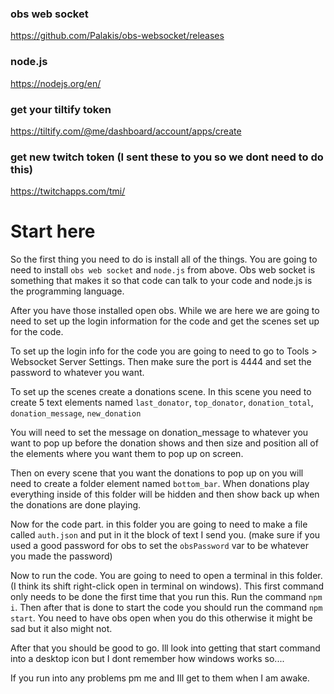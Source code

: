 
### obs web socket
https://github.com/Palakis/obs-websocket/releases

### node.js
https://nodejs.org/en/

### get your tiltify token
https://tiltify.com/@me/dashboard/account/apps/create

### get new twitch token (I sent these to you so we dont need to do this)
https://twitchapps.com/tmi/


# Start here

So the first thing you need to do is install all of the things. You are going to need to install `obs web socket` and `node.js` from above. Obs web socket is something that makes it so that code can talk to your code and node.js is the programming language.

After you have those installed open obs. While we are here we are going to need to set up the login information for the code and get the scenes set up for the code.

To set up the login info for the code you are going to need to go to Tools > Websocket Server Settings. Then make sure the port is 4444 and set the password to whatever you want.

To set up the scenes create a donations scene. In this scene you need to create 5 text elements named `last_donator`, `top_donator`, `donation_total`, `donation_message`, `new_donation`

You will need to set the message on donation_message to whatever you want to pop up before the donation shows and then size and position all of the elements where you want them to pop up on screen.

Then on every scene that you want the donations to pop up on you will need to create a folder element named `bottom_bar`. When donations play everything inside of this folder will be hidden and then show back up when the donations are done playing.


Now for the code part. in this folder you are going to need to make a file called `auth.json` and put in it the block of text I send you. (make sure if you used a good password for obs to set the `obsPassword` var to be whatever you made the password)

Now to run the code. You are going to need to open a terminal in this folder. (I think its shift right-click open in terminal on windows). This first command only needs to be done the first time that you run this. Run the command `npm i`. Then after that is done to start the code you should run the command `npm start`. You need to have obs open when you do this otherwise it might be sad but it also might not.

After that you should be good to go. Ill look into getting that start command into a desktop icon but I dont remember how windows works so....

If you run into any problems pm me and Ill get to them when I am awake.
